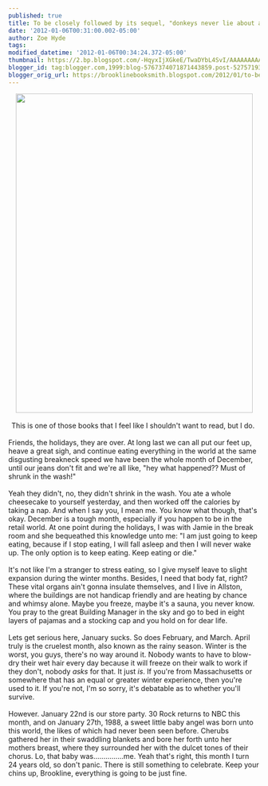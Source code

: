 ```yaml
---
published: true
title: To be closely followed by its sequel, "donkeys never lie about altruism"
date: '2012-01-06T00:31:00.002-05:00'
author: Zoe Hyde
tags: 
modified_datetime: '2012-01-06T00:34:24.372-05:00'
thumbnail: https://2.bp.blogspot.com/-HqyxIjXGkeE/TwaDYbL4SvI/AAAAAAAAAFE/0cFhN88vJmk/s72-c/IMG_4335.jpg
blogger_id: tag:blogger.com,1999:blog-5767374071871443859.post-5275719363774111988
blogger_orig_url: https://brooklinebooksmith.blogspot.com/2012/01/to-be-closely-followed-by-its-sequel.html
---
```


<div class="separator" style="clear: both; text-align: center;"><a href="https://2.bp.blogspot.com/-HqyxIjXGkeE/TwaDYbL4SvI/AAAAAAAAAFE/0cFhN88vJmk/s1600/IMG_4335.jpg" imageanchor="1" style="margin-left: 1em; margin-right: 1em;"><img border="0" height="640" src="https://2.bp.blogspot.com/-HqyxIjXGkeE/TwaDYbL4SvI/AAAAAAAAAFE/0cFhN88vJmk/s640/IMG_4335.jpg" width="475" /></a></div><div class="separator" style="clear: both; text-align: center;"><br /></div><div class="separator" style="clear: both; text-align: center;">This is one of those books that I feel like I shouldn't want to read, but I do.&nbsp;</div><div class="separator" style="clear: both; text-align: center;"><br /></div><div class="separator" style="clear: both; text-align: left;">Friends, the holidays, they are over. At long last we can all put our feet up, heave a great sigh, and continue eating everything in the world at the same disgusting breakneck speed we have been the whole month of December, until our jeans don't fit and we're all like, "hey what happened?? Must of shrunk in the wash!"</div><div class="separator" style="clear: both; text-align: left;"><br /></div>Yeah they didn't, no, they didn't shrink in the wash. You ate a whole cheesecake to yourself yesterday, and then worked off the calories by taking a nap. And when I say you, I mean me. You know what though, that's okay. December is a tough month, especially if you happen to be in the retail world. At one point during the holidays, I was with Jamie in the break room and she bequeathed this knowledge unto me: "I am just going to keep eating, because if I stop eating, I will fall asleep and then I will never wake up. The only option is to keep eating. Keep eating or die."<br /><div class="separator" style="clear: both; text-align: left;"><br /></div><div class="separator" style="clear: both; text-align: left;">It's not like I'm a stranger to stress eating, so I give myself leave to slight expansion during the winter months. Besides, I need that body fat, right? These vital organs ain't gonna insulate themselves, and I live in Allston, where the buildings are not handicap friendly and are heating by chance and whimsy alone. Maybe you freeze, maybe it's a sauna, you never know. You pray to the great Building Manager in the sky and go to bed in eight layers of pajamas and a stocking cap and you hold on for dear life.&nbsp;</div><div class="separator" style="clear: both; text-align: left;"><br /></div><div class="separator" style="clear: both; text-align: left;">Lets get serious here, January sucks. So does February, and March. April truly is the cruelest month, also known as the rainy season. Winter is the worst, you guys, there's no way around it. Nobody wants to have to blow-dry their wet hair every day because it will freeze on their walk to work if they don't, nobody <i>asks </i>for that. It just <i>is</i>. If you're from Massachusetts or somewhere that has an equal or greater winter experience, then you're used to it. If you're not, I'm so sorry, it's debatable as to&nbsp;whether&nbsp;you'll survive.&nbsp;</div><div class="separator" style="clear: both; text-align: left;"><br /></div><div class="separator" style="clear: both; text-align: left;">However. January 22nd is our store party. 30 Rock returns to NBC this month, and on January 27th, 1988, a sweet little baby angel was born unto this world, the likes of which had never been seen before. Cherubs gathered her in their swaddling blankets and bore her forth unto her mothers breast, where they surrounded her with the dulcet tones of their chorus. Lo, that baby was...............me. Yeah that's right, this month I turn 24 years old, so don't panic. There is still something to celebrate. Keep your chins up, Brookline, everything is going to be just fine.</div>